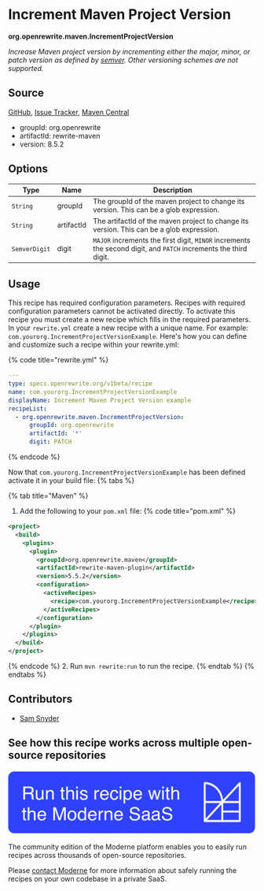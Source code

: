 # Increment Maven Project Version

**org.openrewrite.maven.IncrementProjectVersion**

_Increase Maven project version by incrementing either the major, minor, or patch version as defined by [semver](https://semver.org/). Other versioning schemes are not supported._

## Source

[GitHub](https://github.com/openrewrite/rewrite/blob/main/rewrite-maven/src/main/java/org/openrewrite/maven/IncrementProjectVersion.java), [Issue Tracker](https://github.com/openrewrite/rewrite/issues), [Maven Central](https://central.sonatype.com/artifact/org.openrewrite/rewrite-maven/8.5.2/jar)

* groupId: org.openrewrite
* artifactId: rewrite-maven
* version: 8.5.2

## Options

| Type | Name | Description |
| -- | -- | -- |
| `String` | groupId | The groupId of the maven project to change its version. This can be a glob expression. |
| `String` | artifactId | The artifactId of the maven project to change its version. This can be a glob expression. |
| `SemverDigit` | digit | `MAJOR` increments the first digit, `MINOR` increments the second digit, and `PATCH` increments the third digit. |


## Usage

This recipe has required configuration parameters. Recipes with required configuration parameters cannot be activated directly. To activate this recipe you must create a new recipe which fills in the required parameters. In your `rewrite.yml` create a new recipe with a unique name. For example: `com.yourorg.IncrementProjectVersionExample`.
Here's how you can define and customize such a recipe within your rewrite.yml:

{% code title="rewrite.yml" %}
```yaml
---
type: specs.openrewrite.org/v1beta/recipe
name: com.yourorg.IncrementProjectVersionExample
displayName: Increment Maven Project Version example
recipeList:
  - org.openrewrite.maven.IncrementProjectVersion:
      groupId: org.openrewrite
      artifactId: '*'
      digit: PATCH
```
{% endcode %}

Now that `com.yourorg.IncrementProjectVersionExample` has been defined activate it in your build file:
{% tabs %}

{% tab title="Maven" %}
1. Add the following to your `pom.xml` file:
{% code title="pom.xml" %}
```xml
<project>
  <build>
    <plugins>
      <plugin>
        <groupId>org.openrewrite.maven</groupId>
        <artifactId>rewrite-maven-plugin</artifactId>
        <version>5.5.2</version>
        <configuration>
          <activeRecipes>
            <recipe>com.yourorg.IncrementProjectVersionExample</recipe>
          </activeRecipes>
        </configuration>
      </plugin>
    </plugins>
  </build>
</project>
```
{% endcode %}
2. Run `mvn rewrite:run` to run the recipe.
{% endtab %}
{% endtabs %}

## Contributors
* [Sam Snyder](mailto:sam@moderne.io)


## See how this recipe works across multiple open-source repositories

[![Moderne Link Image](/.gitbook/assets/ModerneRecipeButton.png)](https://app.moderne.io/recipes/org.openrewrite.maven.IncrementProjectVersion)

The community edition of the Moderne platform enables you to easily run recipes across thousands of open-source repositories.

Please [contact Moderne](https://moderne.io/product) for more information about safely running the recipes on your own codebase in a private SaaS.
